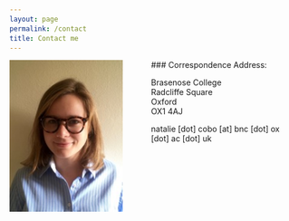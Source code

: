 ```yaml
---
layout: page
permalink: /contact
title: Contact me
---
```


<img src="/img/Natalie_Cobo-profile_picture_smaller.jpg" style="width: 200px; margin-right: 50px; margin-bottom: 10px; margin-top: 10 px;" align="left" alt="Natalie Cobo profile picture" />
### Correspondence Address:

Brasenose College <br>
Radcliffe Square <br>
Oxford <br>
OX1 4AJ <br>

natalie [dot] cobo [at] bnc [dot] ox [dot] ac [dot] uk
